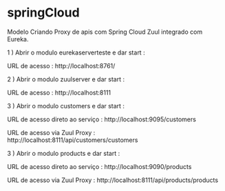 # springCloud


Modelo Criando Proxy de apis com Spring Cloud Zuul integrado com Eureka. 


1 ) Abrir o modulo eurekaserverteste e dar start : 

URL  de acesso : http://localhost:8761/ 

2 ) Abrir o modulo zuulserver e dar start :  

URL  de acesso : http://localhost:8111


3 ) Abrir o modulo customers e dar start :  


URL de acesso direto ao serviço : http://localhost:9095/customers 

URL  de acesso via Zuul Proxy  : http://localhost:8111/api/customers/customers


3 ) Abrir o modulo products e dar start :  


URL de acesso direto ao serviço : http://localhost:9090/products

URL  de acesso via Zuul Proxy  : http://localhost:8111/api/products/products


